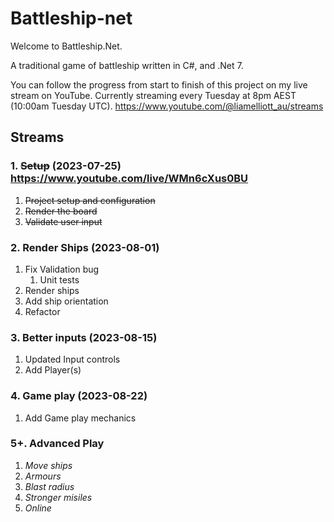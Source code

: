 # Battleship-net

Welcome to Battleship.Net. 

A traditional game of battleship written in C#, and .Net 7.

You can follow the progress from start to finish of this project on my live stream on YouTube. Currently streaming every Tuesday at 8pm AEST (10:00am Tuesday UTC). https://www.youtube.com/@liamelliott_au/streams

## Streams

### 1. ~~Setup~~ (2023-07-25) https://www.youtube.com/live/WMn6cXus0BU

1. ~~Project setup and configuration~~
1. ~~Render the board~~
1. ~~Validate user input~~

### 2. Render Ships (2023-08-01)

1. Fix Validation bug
    1. Unit tests
1. Render ships
1. Add ship orientation
1. Refactor

### 3. Better inputs (2023-08-15)

1. Updated Input controls
1. Add Player(s)

### 4. Game play (2023-08-22)

1. Add Game play mechanics

### 5+. Advanced Play

1. _Move ships_
1. _Armours_
1. _Blast radius_
1. _Stronger misiles_
1. _Online_
